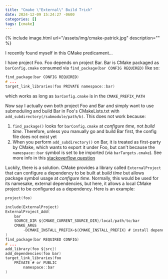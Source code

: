 ```yaml
---
title: "Cmake \"External\" Build Trick"
date: 2024-12-09 15:24:27 -0600
categories: []
tags: [cmake]
---
```


{% include image.html url="/assets/img/cmake-patrick.jpg" description="" %}

I recently found myself in this CMake predicament...

I have project Foo. Foo depends on project Bar. Bar is CMake packaged as `barConfig.cmake` consumed via `find_package(bar CONFIG REQUIRED)` like so:
```c
find_package(bar CONFIG REQUIRED)
# ...
target_link_libraries(foo PRIVATE namespace::bar)
```
which works as long as `barConfig.cmake` is in the `CMAKE_PREFIX_PATH`

Now say I actually own both project Foo and Bar and simply want to use submoduling and build Bar in Foo's CMakeLists.txt with `add_subdirectory(/submodule/path/b)`. This does not work because:
1. `find_package()` looks for `barConfig.cmake` at *configure time*, not *build time*. Therefore, unless you manually go and build Bar first, the config file does not exist yet
2. When you perform `add_subdirectory()` on Bar, it is treated as first-party by CMake, which wants to export it under Foo, but can't because the `namespace::bar` symbol is set to be imported (via `barTargets.cmake`). See more info in this [stackoverflow question](https://stackoverflow.com/questions/67227735/cmake-target-not-in-export-set)

Luckily, there is a solution. CMake provides a library called `ExternalProject` that can configure a dependency to be built at *build time* but allows package symbol usage at *configure time*. Normally, this would be used for its namesake, external dependencies, but here, it allows a local CMake project to be configured as a dependency. Here is an example:

```c
project(foo)

include(ExternalProject)
ExternalProject_Add(
	bar
	SOURCE_DIR ${CMAKE_CURRENT_SOURCE_DIR}/local/path/to/bar
    CMAKE_ARGS 
        -DCMAKE_INSTALL_PREFIX=${CMAKE_INSTALL_PREFIX} # install dependencies in foo install dir (could be build dir as well)
)
find_package(bar REQUIRED CONFIG)
# ...
add_library(foo ${src})
add_dependencies(foo bar)
target_link_libraries(foo
    PRIVATE # or PUBLIC
        namespace::bar
)
```

